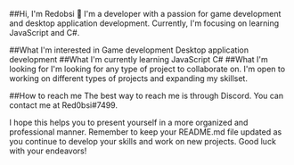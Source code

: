 ##Hi, I'm Redobsi 👋
I'm a developer with a passion for game development and desktop application development. Currently, I'm focusing on learning JavaScript and C#.

##What I'm interested in
Game development
Desktop application development
##What I'm currently learning
JavaScript
C#
##What I'm looking for
I'm looking for any type of project to collaborate on. I'm open to working on different types of projects and expanding my skillset.

##How to reach me
The best way to reach me is through Discord. You can contact me at Red0bsi#7499.

I hope this helps you to present yourself in a more organized and professional manner. Remember to keep your README.md file updated as you continue to develop your skills and work on new projects. Good luck with your endeavors!
